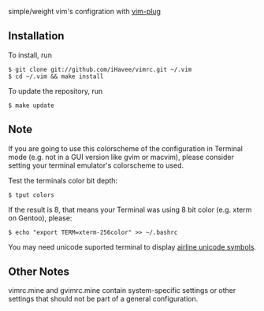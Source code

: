 simple/weight vim's configration with [vim-plug](https://github.com/junegunn/vim-plug)

Installation
------------

To install, run

    $ git clone git://github.com/iHavee/vimrc.git ~/.vim
    $ cd ~/.vim && make install

To update the repository, run

    $ make update

Note
----

If you are going to use this colorscheme of the configuration in Terminal mode (e.g. not in a GUI version like gvim or macvim), please consider setting your terminal emulator's colorscheme to used.

Test the terminals color bit depth:

    $ tput colors

If the result is 8, that means your Terminal was using 8 bit color (e.g. xterm on Gentoo), please:

    $ echo "export TERM=xterm-256color" >> ~/.bashrc

You may need unicode suported terminal to display [airline unicode symbols](https://github.com/vim-airline/vim-airline/blob/master/doc/airline.txt#L184-L201).

Other Notes
-----------

vimrc.mine and gvimrc.mine contain system-specific settings or other settings
that should not be part of a general configuration.
